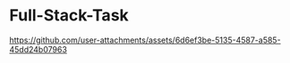 # Full-Stack-Task

https://github.com/user-attachments/assets/6d6ef3be-5135-4587-a585-45dd24b07963

